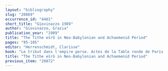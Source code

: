 ```yaml
---
layout: "bibliography"
slug: "20869"
occurrence_id: "4461"
short_title: "Giovinazzo 1989"
author: "Giovinazzo, Grazia"
publication_year: "1989"
title: "The Tithe ešrû in Neo-Babylonian and Achaemenid Period"
pages: "95-105"
editor: "Herrenschmidt, Clarisse"
book: "Le tribut dans l'empire perse. Actes de la Table ronde de Paris 12-13 Décembre 1986 (Paris)"
title: "The Tithe ešrû in Neo-Babylonian and Achaemenid Period"
previous_item: "20872"
---
```


